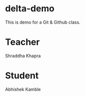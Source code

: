 # delta-demo
This is demo for a Git &amp; Github class.

# Teacher
Shraddha Khapra

# Student
Abhishek Kamble